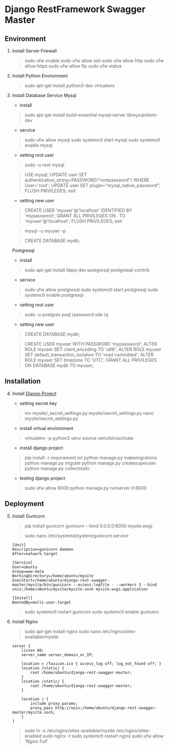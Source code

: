 # Django RestFramework Swagger Master

## Environment
1. Install Server Firewall
    > sudo ufw enable
    > sudo ufw allow ssh
    > sudo ufw allow http
    > sudo ufw allow https
    > sudo ufw allow ftp
    > sudo ufw status
2. Install Python Environment
    > sudo apt-get install python3-dev virtualenv 
3. Install Database Service
    Mysql
    - install
    > sudo apt-get install build-essential mysql-server libmysqlclient-dev
    
    - service
    > sudo ufw allow mysql
    > sudo systemctl start mysql
    > sudo systemctl enable mysql

    - setting root user
    > sudo -u root mysql

    > USE mysql;
    > UPDATE user SET authentication_string=PASSWORD("rootpassword") WHERE User='root';
    > UPDATE user SET plugin="mysql_native_password";
    > FLUSH PRIVILEGES;
    > exit

    - setting new user
    > CREATE USER 'myuser'@'localhost' IDENTIFIED BY 'mypassword';
    > GRANT ALL PRIVILEGES ON *.* TO 'myuser'@'localhost';
    > FLUSH PRIVILEGES;
    > exit

    > mysql -u myuser -p

    > CREATE DATABASE mydb;
    
    Postgresql
    - install
    > sudo apt-get install libpq-dev postgresql postgresql-contrib

    - service
    > sudo ufw allow postgresql
    > sudo systemctl start postgresql
    > sudo systemctl enable postgresql

    - setting root user
    > sudo -u postgres psql
    > \password sde
    > \q
    
    - setting new user
    > CREATE DATABASE mydb;

    > CREATE USER myuser WITH PASSWORD 'mypassword';
    > ALTER ROLE myuser SET client_encoding TO 'utf8';
    > ALTER ROLE myuser SET default_transaction_isolation TO 'read committed';
    > ALTER ROLE myuser SET timezone TO 'UTC';
    > GRANT ALL PRIVILEGES ON DATABASE mydb TO myuser;

## Installation
4. Install [Django Project](https://docs.djangoproject.com/en/3.0/topics/install/)
    - setting secret key 
    > mv mysite/_secret_settings.py mysite/secret_settings.py
    > nano mysite/secret_settings.py

    - install virtual environment
    > virtualenv -p python3 venv
    > source venv/bin/activate

    - install django project
    > pip install -r requirement.txt
    > python manage.py makemigrations
    > python manage.py migrate
    > python manage.py createsuperuser
    > python manage.py collectstatic

    - testing django project
    > sudo ufw allow 8000
    > python manage.py runserver 0:8000

## Deployment
5. Install Gunicorn
    > pip install gunicorn
    > gunicorn --bind 0.0.0.0:8000 mysite.wsgi

    > sudo nano /etc/systemd/system/gunicorn.service

    ```
    [Unit]
    Description=gunicorn daemon
    After=network.target
    
    [Service]
    User=ubuntu
    Group=www-data
    WorkingDirectory=/home/ubuntu/mysite
    ExecStart=/home/ubuntu/django-rest-swagger-master/mysite/bin/gunicorn --access-logfile - --workers 3 --bind unix:/home/ubuntu/mysite/mysite.sock mysite.wsgi:application
    
    [Install]
    WantedBy=multi-user.target
    ```
    
    > sudo systemctl restart gunicorn
    > sudo systemctl enable gunicorn
6. Install Nginx
    > sudo apt-get install nginx
    > sudo nano /etc/nginx/sites-available/mysite

    ```
    server {
        listen 80;
        server_name server_domain_or_IP;

        location = /favicon.ico { access_log off; log_not_found off; }
        location /static/ {
            root /home/ubuntu/django-rest-swagger-master;
        }
        location /static/ {
            root /home/ubuntu/django-rest-swagger-master;
        }

        location / {
            include proxy_params;
            proxy_pass http://unix:/home/ubuntu/django-rest-swagger-master/mysite.sock;
        }
    }
    ```
    > sudo ln -s /etc/nginx/sites-available/mysite /etc/nginx/sites-enabled
    > sudo nginx -t
    > sudo systemctl restart nginx
    > sudo ufw allow 'Nginx Full'

